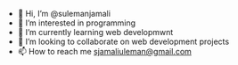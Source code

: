 - 👋 Hi, I’m @sulemanjamali
- 👀 I’m interested in programming  
- 🌱 I’m currently learning web developmwnt
- 💞️ I’m looking to collaborate on web development projects
- 📫 How to reach me sjamaliuleman@gmail.com

<!---
sulemanjamali/sulemanjamali is a ✨ special ✨ repository because its `README.md` (this file) appears on your GitHub profile.
You can click the Preview link to take a look at your changes.
--->
